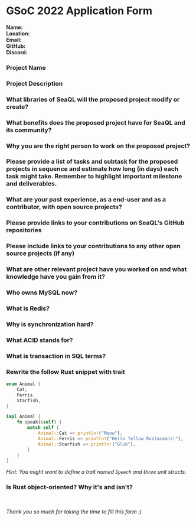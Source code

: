 # GSoC 2022 Application Form

**Name:** <!-- Your name -->  
**Location:** <!-- What city and country you reside in? -->  
**Email:** <!-- Your email address -->  
**GitHub:** <!-- Your GitHub handle, e.g. SeaQL -->  
**Discord:** <!-- Your Discord username, e.g. username#1810 -->  

### Project Name

### Project Description

### What libraries of SeaQL will the proposed project modify or create?

### What benefits does the proposed project have for SeaQL and its community?

### Why you are the right person to work on the proposed project?

### Please provide a list of tasks and subtask for the proposed projects in sequence and estimate how long (in days) each task might take. Remember to highlight important milestone and deliverables.

### What are your past experience, as a end-user and as a contributor, with open source projects?

### Please provide links to your contributions on SeaQL's GitHub repositories

### Please include links to your contributions to any other open source projects (if any)

### What are other relevant project have you worked on and what knowledge have you gain from it?

### Who owns MySQL now?

### What is Redis?

### Why is synchronization hard?

### What ACID stands for?

### What is transaction in SQL terms?

### Rewrite the follow Rust snippet with trait

```rs
enum Animal {
    Cat,
    Ferris,
    Starfish,
}

impl Animal {
    fn speak(&self) {
        match self {
            Animal::Cat => println!("Meow"),
            Animal::Ferris => println!("Hello fellow Rustaceans!"),
            Animal::Starfish => println!("Glub"),
        }
    }
}
```

_Hint: You might want to define a trait named `Speech` and three unit structs._

### Is Rust object-oriented? Why it's and isn't?

<br/>

_Thank you so much for taking the time to fill this form :)_
